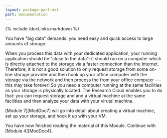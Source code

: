 ```yaml
---
layout: package-part-ext
part: Documentation
---
```


{% include /docLinks.markdown %}

You have "big data" demands: you need easy and quick access to large amounts of storage. 

When you process this data with your dedicated application, your running application should be "close to the data": it should run on a computer which is directly attached to the storage via a faster connection than the Internet. Therefore, it is not a good solution to only request storage from some on-line storage provider and then hook up your office computer with the storage via the network and then process the from your office computer --- this may take forever! So you need a computer running at the same facilities as your storage is physically located. The Research Cloud enables you to do that: you can request storage and and a virtual machine at the same facilities and then analyze your data with your virutal machine.

[Module 7][ModDoc7] will go into detail about creating a virtual machine, set up your storage, and hook it up with your VM.

You have now finished reading the material of this Module. Continue with [Module 4][ModDoc4].

